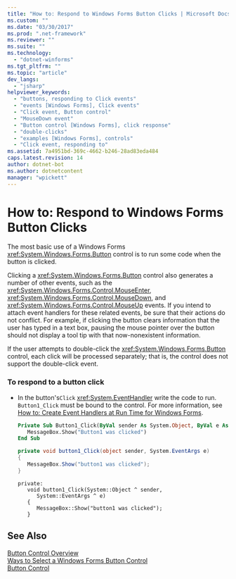 ```yaml
---
title: "How to: Respond to Windows Forms Button Clicks | Microsoft Docs"
ms.custom: ""
ms.date: "03/30/2017"
ms.prod: ".net-framework"
ms.reviewer: ""
ms.suite: ""
ms.technology: 
  - "dotnet-winforms"
ms.tgt_pltfrm: ""
ms.topic: "article"
dev_langs: 
  - "jsharp"
helpviewer_keywords: 
  - "buttons, responding to Click events"
  - "events [Windows Forms], Click events"
  - "Click event, Button control"
  - "MouseDown event"
  - "Button control [Windows Forms], click response"
  - "double-clicks"
  - "examples [Windows Forms], controls"
  - "Click event, responding to"
ms.assetid: 7a4951bd-369c-4662-b246-28ad83eda484
caps.latest.revision: 14
author: dotnet-bot
ms.author: dotnetcontent
manager: "wpickett"
---
```

# How to: Respond to Windows Forms Button Clicks
The most basic use of a Windows Forms <xref:System.Windows.Forms.Button> control is to run some code when the button is clicked.  
  
 Clicking a <xref:System.Windows.Forms.Button> control also generates a number of other events, such as the <xref:System.Windows.Forms.Control.MouseEnter>, <xref:System.Windows.Forms.Control.MouseDown>, and <xref:System.Windows.Forms.Control.MouseUp> events. If you intend to attach event handlers for these related events, be sure that their actions do not conflict. For example, if clicking the button clears information that the user has typed in a text box, pausing the mouse pointer over the button should not display a tool tip with that now-nonexistent information.  
  
 If the user attempts to double-click the <xref:System.Windows.Forms.Button> control, each click will be processed separately; that is, the control does not support the double-click event.  
  
### To respond to a button click  
  
-   In the button's`Click` <xref:System.EventHandler> write the code to run. `Button1_Click` must be bound to the control. For more information, see [How to: Create Event Handlers at Run Time for Windows Forms](../../../../docs/framework/winforms/how-to-create-event-handlers-at-run-time-for-windows-forms.md).  
  
    ```vb  
    Private Sub Button1_Click(ByVal sender As System.Object, ByVal e As System.EventArgs) Handles Button1.Click  
       MessageBox.Show("Button1 was clicked")  
    End Sub  
    ```  
  
    ```csharp  
    private void button1_Click(object sender, System.EventArgs e)  
    {  
       MessageBox.Show("button1 was clicked");  
    }  
    ```  
  
    ```cpp#  
    private:  
       void button1_Click(System::Object ^ sender,  
          System::EventArgs ^ e)  
       {  
          MessageBox::Show("button1 was clicked");  
       }  
    ```  
  
## See Also  
 [Button Control Overview](../../../../docs/framework/winforms/controls/button-control-overview-windows-forms.md)   
 [Ways to Select a Windows Forms Button Control](../../../../docs/framework/winforms/controls/ways-to-select-a-windows-forms-button-control.md)   
 [Button Control](../../../../docs/framework/winforms/controls/button-control-windows-forms.md)